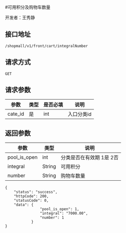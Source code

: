 #可用积分及购物车数量

开发者：王秀静

## 接口地址
`/shopmall/v1/front/cart/integralNumber`

## 请求方式

  `GET`
  
## 请求参数

|参数|类型|是否必填|说明|
| - | - | - | - |
| cate_id | 是 | int | 入口分类id |


## 返回参数
|参数|类型|说明|
| - | - | - |
| pool_is_open | int | 分类是否在有效期   1是   2否 |
| integral | String | 可用积分 |
| number | String | 购物车数量 |

```
{
    "status": "success",
    "httpCode": 200,
    "statusCode": 0,
    "data": {
                "pool_is_open": 1,
                "integral": "7000.00",
                "number": 1
            }
}

```